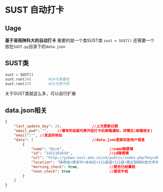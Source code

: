 # SUST 自动打卡

## **Uage**
**基于易班陕科大的自动打卡**
重要的就一个类SUST类
`sust = SUST()`
还需要一个放在`SUST.py`目录下的`data.json`

## SUST类
```python
sust = SUST()
sust.run(24)        #24代表晨检
sust.run(25)        #25代表午检
```
关于SUST类就这么多，可以自行扩展
## data.json相关
```json
{
    "last_update_day": 24,              //上次更新日期
    "email_pwd": "",    //填写的话就代表开启打卡后邮箱通知，详情见|邮箱相关|
    "email":"", //发送的地址
    "data": [                           //data.json里面存放用户信息
        {
            "name": "Nick",                     //name随便填
            "id": "1421191634",                 //id随便填
            "url": "http://yiban.sust.edu.cn/v4/public/index.php?key=XD_gv0TFJHBMro/mCXr_UUZ9WaUPwyTyOjYge/aE7pVdEpgBu0M/LziSMyQqHZz8*********xpaPjueYBqQXZoANUDFbmnsDRSQZhU_udd18KbYp_S2avsT8*********CRiONjQOSQlfvmozjX09BKSCH/joik=",     //url指信息上报页面点复制链接粘贴到这
            "location": "陕西省+西安市+未央区+111县道+111县+靠近陕西科技大学学生生活区+&", //需要自定义地址的话
            "morning_check": true,              //是否已经晨检
            "noon_check": true                  //是否午检
        }
    ]
}
```